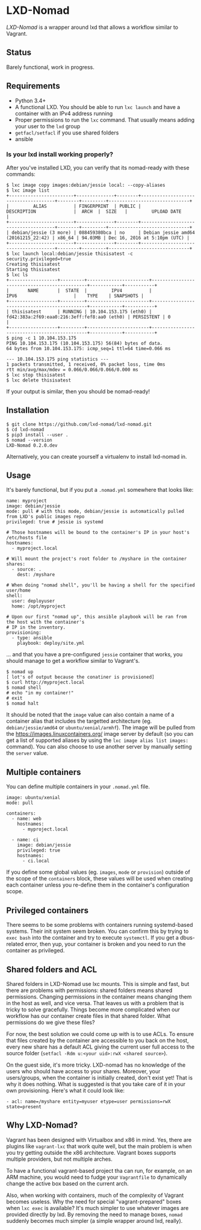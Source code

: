 # LXD-Nomad

*LXD-Nomad* is a wrapper around lxd that allows a workflow similar to Vagrant.

## Status

Barely functional, work in progress.

## Requirements

* Python 3.4+
* A functional LXD. You should be able to run `lxc launch` and have a container with an IPv4
  address running
* Proper permissions to run the `lxc` command. That usually means adding your user to the `lxd`
  group
* `getfacl/setfacl` if you use shared folders
* ansible

### Is your lxd install working properly?

After you've installed LXD, you can verify that its nomad-ready with these commands:

```
$ lxc image copy images:debian/jessie local: --copy-aliases
$ lxc image list
+------------------------+--------------+--------+--------------------------------------+--------+---------+------------------------------+
|         ALIAS          | FINGERPRINT  | PUBLIC |             DESCRIPTION              |  ARCH  |  SIZE   |         UPLOAD DATE          |
+------------------------+--------------+--------+--------------------------------------+--------+---------+------------------------------+
| debian/jessie (3 more) | 088459380bca | no     | Debian jessie amd64 (20161215_22:42) | x86_64 | 94.03MB | Dec 16, 2016 at 5:10pm (UTC) |
+------------------------+--------------+--------+--------------------------------------+--------+---------+------------------------------+
$ lxc launch local:debian/jessie thisisatest -c security.privileged=true
Creating thisisatest
Starting thisisatest
$ lxc ls
+------------------+---------+-----------------------+----------------------------------------------+------------+-----------+
|       NAME       |  STATE  |         IPV4          |                     IPV6                     |    TYPE    | SNAPSHOTS |
+------------------+---------+-----------------------+----------------------------------------------+------------+-----------+
| thisisatest      | RUNNING | 10.104.153.175 (eth0) | fd42:383a:2f69:eaa0:216:3eff:fef8:aa0 (eth0) | PERSISTENT | 0         |
+------------------+---------+-----------------------+----------------------------------------------+------------+-----------+
$ ping -c 1 10.104.153.175
PING 10.104.153.175 (10.104.153.175) 56(84) bytes of data.
64 bytes from 10.104.153.175: icmp_seq=1 ttl=64 time=0.066 ms

--- 10.104.153.175 ping statistics ---
1 packets transmitted, 1 received, 0% packet loss, time 0ms
rtt min/avg/max/mdev = 0.066/0.066/0.066/0.000 ms
$ lxc stop thisisatest
$ lxc delete thisisatest
```

If your output is similar, then you should be nomad-ready!

## Installation

```
$ git clone https://github.com/lxd-nomad/lxd-nomad.git
$ cd lxd-nomad
$ pip3 install --user .
$ nomad --version
LXD-Nomad 0.2.0.dev
```

Alternatively, you can create yourself a virtualenv to install lxd-nomad in.

## Usage

It's barely functional, but if you put a `.nomad.yml` somewhere that looks like:

```
name: myproject
image: debian/jessie
mode: pull # with this mode, debian/jessie is automatically pulled from LXD's public images repo
privileged: true # jessie is systemd

# Those hostnames will be bound to the container's IP in your host's /etc/hosts file
hostnames:
  - myproject.local

# Will mount the project's root folder to /myshare in the container
shares:
  - source: .
    dest: /myshare

# When doing "nomad shell", you'll be having a shell for the specified user/home
shell:
  user: deployuser
  home: /opt/myproject

# Upon our first "nomad up", this ansible playbook will be ran from the host with the container's
# IP in the inventory.
provisioning:
  - type: ansible
    playbook: deploy/site.yml
```

... and that you have a pre-configured `jessie` container that works, you should manage to get
a workflow similar to Vagrant's.

```
$ nomad up
[ lot's of output because the conatiner is provisioned]
$ curl http://myproject.local
$ nomad shell
# echo "in my container!"
# exit
$ nomad halt
```

It should be noted that the `image` value can also contain a name of a container alias that
includes the targetted architecture (eg. `debian/jessie/amd64` or `ubuntu/xenial/armhf`). The
image will be pulled from the https://images.linuxcontainers.org/ image server by default (so you
can get a list of supported aliases by using the `lxc image alias list images:` command). You can
also choose to use another server by manually setting the `server` value.

## Multiple containers

You can define multiple containers in your `.nomad.yml` file.

```
image: ubuntu/xenial
mode: pull

containers:
  - name: web
    hostnames:
      - myproject.local

  - name: ci
    image: debian/jessie
    privileged: true
    hostnames:
      - ci.local

```

If you define some global values (eg. `images`, `mode` or `provision`) outside of the scope of the
`containers` block, these values will be used when creating each container unless you re-define them
in the container's configuration scope.

## Privileged containers

There seems to be some problems with containers running systemd-based systems. Their init system
seem broken. You can confirm this by trying to `exec bash` into the container and try to execute
`systemctl`. If you get a dbus-related error, then yup, your container is broken and you need to
run the container as privileged.

## Shared folders and ACL

Shared folders in LXD-Nomad use lxc mounts. This is simple and fast, but there are problems with
permissions: shared folders means shared permissions. Changing permissions in the container means
changing them in the host as well, and vice versa. That leaves us with a problem that is tricky
to solve gracefully. Things become more complicated when our workflow has our container create
files in that shared folder. What permissions do we give these files?

For now, the best solution we could come up with is to use ACLs. To ensure that files created
by the container are accessible to you back on the host, every new share has a default ACL giving
the current user full access to the source folder (`setfacl -Rdm u:<your uid>:rwX <shared source>`).

On the guest side, it's more tricky. LXD-nomad has no knowledge of the users who should have
access to your shares. Moreover, your users/groups, when the container is initially created, don't
exist yet! That is why it does nothing. What is suggested is that you take care of it in your own
provisioning. Here's what it could look like:

```
- acl: name=/myshare entity=myuser etype=user permissions=rwX state=present
```

## Why LXD-Nomad?

Vagrant has been designed with Virtualbox and x86 in mind. Yes, there are plugins like
`vagrant-lxc` that work quite well, but the main problem is when you try getting outside the x86
architecture. Vagrant boxes supports multiple providers, but not multiple arches.

To have a functional vagrant-based project tha can run, for example, on an ARM machine, you would
need to fudge your `Vagrantfile` to dynamically change the active box based on the current arch.

Also, when working with containers, much of the complexity of Vagrant becomes useless. Why
the need for special "vagrant-prepared" boxes when `lxc exec` is available? It's much simpler to
use whatever images are provided directly by lxd. By removing the need to manage boxes, `nomad`
suddenly becomes much simpler (a simple wrapper around lxd, really).
